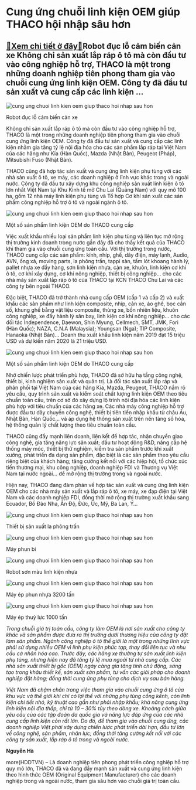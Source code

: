 Cung ứng chuỗi linh kiện OEM giúp THACO hội nhập sâu hơn
========================================================

[:gift:Xem chi tiết ở đây:gift:](https://hddtvn.com/cung-ung-chuoi-linh-kien-oem-giup-thaco-hoi-nhap-sau-hon/)Robot đục lỗ cảm biến cản xe Không chỉ sản xuất lắp ráp ô tô mà còn đầu tư vào công nghiệp hỗ trợ, THACO là một trong những doanh nghiệp tiên phong tham gia vào chuỗi cung ứng linh kiện OEM. Công ty đã đầu tư sản xuất và cung cấp các linh kiện …
-----------------------------------------------------------------------------------------------------------------------------------------------------------------------------------------------------------------------------------------------------





![cung ung chuoi linh kien oem giup thaco hoi nhap sau hon](https://haiquanonline.com.vn/stores/news_dataimages/phuonghtl/082020/13/13/5729_6._Robot_YYc_lY_cYm_biYn_cYn_xe.jpg?rt=20200813152315 "Cung ứng chuỗi linh kiện OEM giúp THACO hội nhập sâu hơn")


Robot đục lỗ cảm biến cản xe



Không chỉ sản xuất lắp ráp ô tô mà còn đầu tư vào công nghiệp hỗ trợ, THACO là một trong những doanh nghiệp tiên phong tham gia vào chuỗi cung ứng linh kiện OEM. Công ty đã đầu tư sản xuất và cung cấp các linh kiện nhằm gia tăng tỷ lệ nội địa hóa cho các sản phẩm lắp ráp tại Việt Nam của các hãng như Kia (Hàn Quốc), Mazda (Nhật Bản), Peugeot (Pháp), Mitsubishi Fuso (Nhật Bản).


THACO cũng đã hợp tác sản xuất và cung ứng linh kiện phụ tùng với các nhà sản xuất ô tô, xe máy, các doanh nghiệp ở lĩnh vực khác trong và ngoài nước. Công ty đã đầu tư xây dựng khu công nghiệp sản xuất linh kiện ô tô lớn nhất Việt Nam tại Khu Kinh tế mở Chu Lai (Quảng Nam) với quy mô 100 ha, gồm 12 nhà máy linh kiện phụ tùng và Tổ hợp Cơ khí sản xuất các sản phẩm công nghiệp hỗ trợ ô tô và ngoài ngành ô tô.





![cung ung chuoi linh kien oem giup thaco hoi nhap sau hon](https://haiquanonline.com.vn/stores/news_dataimages/phuonghtl/082020/13/13/5735_9.MYt_sY_sYn_phYm_linh_kiYn_OEM_do_THACO_cung_cYp.jpg?rt=20200813152315 "Cung ứng chuỗi linh kiện OEM giúp THACO hội nhập sâu hơn")


Một số sản phẩm linh kiện OEM do THACO cung cấp



Việc xuất khẩu nhiều loại sản phẩm linh kiện phụ tùng và liên tục mở rộng thị trường kinh doanh trong nước gần đây đã cho thấy kết quả của THACO khi tham gia vào chuỗi cung ứng toàn cầu. Với thị trường trong nước, THACO cung cấp các sản phẩm: kính, nhíp, ghế, dây điện, máy lạnh, Audio, AVN, ống xả, moving parts, la phông trần, tappi sàn, tấm lót khoang hành lý, pallet nhựa xe đẩy hàng, sơn linh kiện nhựa, cản xe, khuôn, linh kiện cơ khí ô tô, cơ khí xây dựng, cơ khí nông nghiệp, thiết bị công nghiệp… cho các nhà máy sản xuất lắp ráp ô tô của THACO tại KCN THACO Chu Lai và các công ty bên ngoài THACO.


Đặc biệt, THACO đã trở thành nhà cung cấp OEM (cấp 1 và cấp 2) và xuất khẩu các sản phẩm như linh kiện composite, nhíp, cản xe, áo ghế, bọc cần số, khung ghế bằng vật liệu composite, thùng xe, bồn nhiên liệu, khuôn công nghiệp, xe đẩy hành lý sân bay, linh kiện cơ khí nông nghiệp… cho các đối tác Independence, Daewon, Shin Myung, Cellmech, SMT, JMK, Fori (Hàn Quốc); NAZA, C.N.A (Malaysia); Youngsan (Nga); TIP Composite, Hanaoka (Nhật Bản)… Doanh thu xuất khẩu linh kiện năm 2019 đạt 15 triệu USD và dự kiến năm 2020 là 21 triệu USD.





![cung ung chuoi linh kien oem giup thaco hoi nhap sau hon](https://haiquanonline.com.vn/stores/news_dataimages/phuonghtl/082020/13/13/5733_8.MYt_sY_sYn_phYm_linh_kiYn_OEM_do_THACO_cung_cYp_2.jpg?rt=20200813152315 "Cung ứng chuỗi linh kiện OEM giúp THACO hội nhập sâu hơn")


Một số sản phẩm linh kiện OEM do THACO cung cấp



Nhờ chiến lược phát triển phù hợp, THACO đã sở hữu hạ tầng công nghệ, thiết bị, kinh nghiệm sản xuất và quản trị. Là đối tác sản xuất lắp ráp và phân phối tại Việt Nam của các hãng Kia, Mazda, Peugeot, THACO nắm rõ yêu cầu, quy trình sản xuất và kiểm soát chất lượng linh kiện OEM theo tiêu chuẩn toàn cầu, trên cơ sở đó xây dựng lộ trình nội địa hóa các linh kiện phù hợp với tiêu chuẩn của các hãng xe. Các nhà máy công nghiệp hỗ trợ được đầu tư dây chuyền công nghệ, thiết bị tiên tiến nhập khẩu từ châu Âu, Nhật Bản, Hàn Quốc… và áp dụng hệ thống sản xuất trên nền tảng số hóa, hệ thống quản lý chất lượng theo tiêu chuẩn toàn cầu.


THACO cũng đẩy mạnh liên doanh, liên kết để hợp tác, nhận chuyển giao công nghệ, gia tăng năng lực sản xuất; đầu tư hoạt động R&D, nâng cấp hệ thống máy móc, thiết bị thử nghiệm, kiểm tra sản phẩm trước khi xuất xưởng, phát triển đa dạng sản phẩm, đặc biệt là các sản phẩm theo yêu cầu riêng biệt của khách hàng; tăng cường kết nối với các hiệp hội, tổ chức xúc tiến thương mại, khu công nghiệp, doanh nghiệp FDI và Thương vụ Việt Nam tại nước ngoài… để mở rộng thị trường trong và ngoài nước.


Hiện nay, THACO đang đàm phán về hợp tác sản xuất và cung ứng linh kiện OEM cho các nhà máy sản xuất và lắp ráp ô tô, xe máy, xe đạp điện tại Việt Nam và các doanh nghiệp FDI, đồng thời mở rộng thị trường xuất khẩu sang Ecuador, Bồ Đào Nha, Ấn Độ, Đức, Úc, Mỹ, Ba Lan, Ý…





![cung ung chuoi linh kien oem giup thaco hoi nhap sau hon](https://haiquanonline.com.vn/stores/news_dataimages/phuonghtl/082020/13/13/in_article/5731_7._ThiYt_bY_sYn_xuYt_la_phong_trYn.jpg?rt=20200813152315 "Cung ứng chuỗi linh kiện OEM giúp THACO hội nhập sâu hơn")


Thiết bị sản xuất la phông trần






![cung ung chuoi linh kien oem giup thaco hoi nhap sau hon](https://haiquanonline.com.vn/stores/news_dataimages/phuonghtl/082020/13/13/in_article/5725_5._May_phun_bi.png?rt=20200813152315 "Cung ứng chuỗi linh kiện OEM giúp THACO hội nhập sâu hơn")


Máy phun bi






![cung ung chuoi linh kien oem giup thaco hoi nhap sau hon](https://haiquanonline.com.vn/stores/news_dataimages/phuonghtl/082020/13/13/in_article/5719_4._Robot_sYn_mau_linh_kiYn_nhYa.jpg?rt=20200813152315 "Cung ứng chuỗi linh kiện OEM giúp THACO hội nhập sâu hơn")


Robot sơn màu linh kiện nhựa






![cung ung chuoi linh kien oem giup thaco hoi nhap sau hon](https://haiquanonline.com.vn/stores/news_dataimages/phuonghtl/082020/13/13/in_article/5714_3._may_ep_phun_nhYa_3200_tYn.jpg?rt=20200813152315 "Cung ứng chuỗi linh kiện OEM giúp THACO hội nhập sâu hơn")


Máy ép phun nhựa 3200 tấn






![cung ung chuoi linh kien oem giup thaco hoi nhap sau hon](https://haiquanonline.com.vn/stores/news_dataimages/phuonghtl/082020/13/13/in_article/5711_2._May_ep_thuY_lYc_1000_tYn.png?rt=20200813152315 "Cung ứng chuỗi linh kiện OEM giúp THACO hội nhập sâu hơn")


Máy ép thuỷ lực 1000 tấn







*Trong chuỗi giá trị toàn cầu, công ty làm OEM là nơi sản xuất cho công ty khác và sản phẩm được đưa ra thị trường dưới thương hiệu của công ty đặt làm sản phẩm. Ngành công nghiệp ô tô thế giới là một trong những lĩnh vực phải sử dụng nhiều OEM vì linh phụ kiện phức tạp, thay đổi liên tục và nhu cầu cá nhân hóa cao. Trước đây, các hãng xe thường tự sản xuất linh kiện phụ tùng, nhưng hiện nay đã tăng tỷ lệ mua ngoài từ nhà cung cấp. Các nhà sản xuất thiết bị gốc (OEM) ngày càng gia tăng tính chủ động, sáng tạo trong khâu thiết kế, sản xuất sản phẩm, tư vấn các giải pháp cho doanh nghiệp đặt hàng; đồng thời cung ứng phụ tùng cho dịch vụ sau bán hàng.*


*Việt Nam đã chậm chân trong việc tham gia vào chuỗi cung ứng ô tô của khu vực và thế giới khi chỉ có lợi thế với những phụ tùng cồng kềnh, còn linh kiện chi tiết nhỏ, kỹ thuật cao gần như phải nhập khẩu; khả năng cung ứng linh kiện nội địa thấp, chỉ từ 10 – 30% tùy theo dòng xe. Khoảng cách giữa yêu cầu của các tập đoàn đa quốc gia và năng lực đáp ứng của các nhà cung cấp linh kiện còn rất lớn. Do đó, để tham gia vào chuỗi cung ứng, các doanh nghiệp Việt phải xây dựng chiến lược phát triển dài hạn, đầu tư lớn về công nghệ, sản phẩm, nhân lực; đồng thời tăng cường kết nối với các công ty sản xuất, lắp ráp ô tô trong và ngoài nước.*







**Nguyễn Hà**



more(HDDTVN) – Là doanh nghiệp tiên phong phát triển công nghiệp hỗ trợ quy mô lớn, THACO đã và đang đẩy mạnh sản xuất và cung ứng linh kiện theo hình thức OEM (Original Equipment Manufacturer) cho các doanh nghiệp trong và ngoài nước, tham gia sâu hơn vào chuỗi giá trị toàn cầu.

